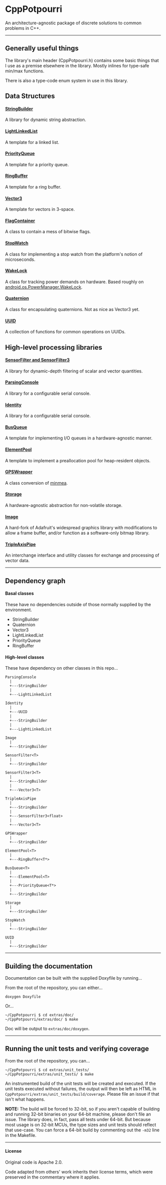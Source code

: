 # CppPotpourri

An architecture-agnostic package of discrete solutions to common problems in C++.

----------------------

## Generally useful things

The library's main header (CppPotpourri.h) contains some basic things that I use as a premise
elsewhere in the library. Mostly inlines for type-safe min/max functions.

There is also a type-code enum system in use in this library.


## Data Structures

#### [StringBuilder](extras/doc/StringBuilder.md)

A library for dynamic string abstraction.

#### [LightLinkedList](extras/doc/LightLinkedList.md)

A template for a linked list.

#### [PriorityQueue](extras/doc/PriorityQueue.md)

A template for a priority queue.

#### [RingBuffer](extras/doc/RingBuffer.md)

A template for a ring buffer.

#### [Vector3](extras/doc/Vector3.md)

A template for vectors in 3-space.

#### [FlagContainer](extras/doc/FlagContainer.md)

A class to contain a mess of bitwise flags.

#### [StopWatch](extras/doc/StopWatch.md)

A class for implementing a stop watch from the platform's notion of microseconds.

#### [WakeLock](extras/doc/WakeLock.md)

A class for tracking power demands on hardware. Based roughly on [android.os.PowerManager.WakeLock](https://developer.android.com/reference/kotlin/android/os/PowerManager.WakeLock).

#### [Quaternion](extras/doc/Quaternion.md)

A class for encapsulating quaternions. Not as nice as Vector3 yet.

#### [UUID](extras/doc/UUID.md)

A collection of functions for common operations on UUIDs.

## High-level processing libraries

#### [SensorFilter and SensorFilter3](extras/doc/SensorFilter.md)

A library for dynamic-depth filtering of scalar and vector quantities.

#### [ParsingConsole](extras/doc/ParsingConsole.md)

A library for a configurable serial console.

#### [Identity](extras/doc/Identity.md)

A library for a configurable serial console.

#### [BusQueue](extras/doc/BusQueue.md)

A template for implementing I/O queues in a hardware-agnostic manner.

#### [ElementPool](extras/doc/ElementPool.md)

A template to implement a preallocation pool for heap-resident objects.

#### [GPSWrapper](extras/doc/GPSWrapper.md)

A class conversion of [minmea](https://github.com/cloudyourcar/minmea).

#### [Storage](extras/doc/Storage.md)

A hardware-agnostic abstraction for non-volatile storage.

#### [Image](extras/doc/Image.md)

A hard-fork of Adafruit's widespread graphics library with modifications to
allow a frame buffer, and/or function as a software-only bitmap library.

#### [TripleAxisPipe](extras/doc/TripleAxisPipe.md)

An interchange interface and utility classes for exchange and processing of vector data.

----------------------

## Dependency graph

#### Basal classes

These have no dependencies outside of those normally supplied by the environment.

  * StringBuilder
  * Quaternion
  * Vector3<T>
  * LightLinkedList<T>
  * PriorityQueue<T>
  * RingBuffer<T>

#### High-level classes

These have dependency on other classes in this repo...

    ParsingConsole
      |
      +---StringBuilder
      |
      +---LightLinkedList

    Identity
      |
      +---UUID
      |
      +---StringBuilder
      |
      +---LightLinkedList

    Image
      |
      +---StringBuilder

    SensorFilter<T>
      |
      +---StringBuilder

    SensorFilter3<T>
      |
      +---StringBuilder
      |
      +---Vector3<T>

    TripleAxisPipe
      |
      +---StringBuilder
      |
      +---SensorFilter3<float>
      |
      +---Vector3<T>

    GPSWrapper
      |
      +---StringBuilder

    ElementPool<T>
      |
      +---RingBuffer<T*>

    BusQueue<T>
      |
      +---ElementPool<T>
      |
      +---PriorityQueue<T*>
      |
      +---StringBuilder

    Storage
      |
      +---StringBuilder

    StopWatch
      |
      +---StringBuilder

    UUID
      |
      +---StringBuilder

----------------------

## Building the documentation

Documentation can be built with the supplied Doxyfile by running...

From the root of the repository, you can either...

    doxygen Doxyfile

Or...

    ~/CppPotpourri $ cd extras/doc/
    ~/CppPotpourri/extras/doc/ $ make

Doc will be output to `extras/doc/doxygen`.

----------------------

## Running the unit tests and verifying coverage

From the root of the repository, you can...

    ~/CppPotpourri $ cd extras/unit_tests/
    ~/CppPotpourri/extras/unit_tests/ $ make

An instrumented build of the unit tests will be created and executed. If the unit tests executed without failures, the output will then be left as HTML in `CppPotpourri/extras/unit_tests/build/coverage`. Please file an issue if that isn't what happens.

**NOTE:** The build will be forced to 32-bit, so if you aren't capable of building and running 32-bit binaries on your 64-bit machine, please don't file an issue. The library does, in fact, pass all tests under 64-bit. But because most usage is on 32-bit MCUs, the type sizes and unit tests should reflect that use-case. You can force a 64-bit build by commenting out the `-m32` line in the Makefile.

----------------------

#### License

Original code is Apache 2.0.

Code adapted from others' work inherits their license terms, which were preserved in the commentary where it applies.
